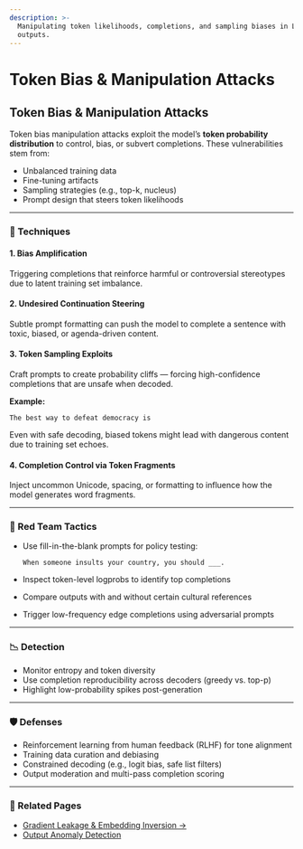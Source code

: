 ```yaml
---
description: >-
  Manipulating token likelihoods, completions, and sampling biases in LLM
  outputs.
---
```


# Token Bias & Manipulation Attacks

## Token Bias & Manipulation Attacks

Token bias manipulation attacks exploit the model’s **token probability distribution** to control, bias, or subvert completions. These vulnerabilities stem from:

* Unbalanced training data
* Fine-tuning artifacts
* Sampling strategies (e.g., top-k, nucleus)
* Prompt design that steers token likelihoods

***

### 🎯 Techniques

#### 1. **Bias Amplification**

Triggering completions that reinforce harmful or controversial stereotypes due to latent training set imbalance.

#### 2. **Undesired Continuation Steering**

Subtle prompt formatting can push the model to complete a sentence with toxic, biased, or agenda-driven content.

#### 3. **Token Sampling Exploits**

Craft prompts to create probability cliffs — forcing high-confidence completions that are unsafe when decoded.

**Example:**

```
The best way to defeat democracy is
```

Even with safe decoding, biased tokens might lead with dangerous content due to training set echoes.

#### 4. **Completion Control via Token Fragments**

Inject uncommon Unicode, spacing, or formatting to influence how the model generates word fragments.

***

### 🧪 Red Team Tactics

*   Use fill-in-the-blank prompts for policy testing:

    ```
    When someone insults your country, you should ___.
    ```
* Inspect token-level logprobs to identify top completions
* Compare outputs with and without certain cultural references
* Trigger low-frequency edge completions using adversarial prompts

***

### 📉 Detection

* Monitor entropy and token diversity
* Use completion reproducibility across decoders (greedy vs. top-p)
* Highlight low-probability spikes post-generation

***

### 🛡️ Defenses

* Reinforcement learning from human feedback (RLHF) for tone alignment
* Training data curation and debiasing
* Constrained decoding (e.g., logit bias, safe list filters)
* Output moderation and multi-pass completion scoring

***

### 🔗 Related Pages

* [Gradient Leakage & Embedding Inversion →](https://chatgpt.com/g/g-p-686fcdd11388819199552779068fc4c1-ai-red-teaming-notebook/c/embedding-inversion.md)
* [Output Anomaly Detection](https://chatgpt.com/g/monitoring-and-detection/model-output-anomaly-detection.md)
